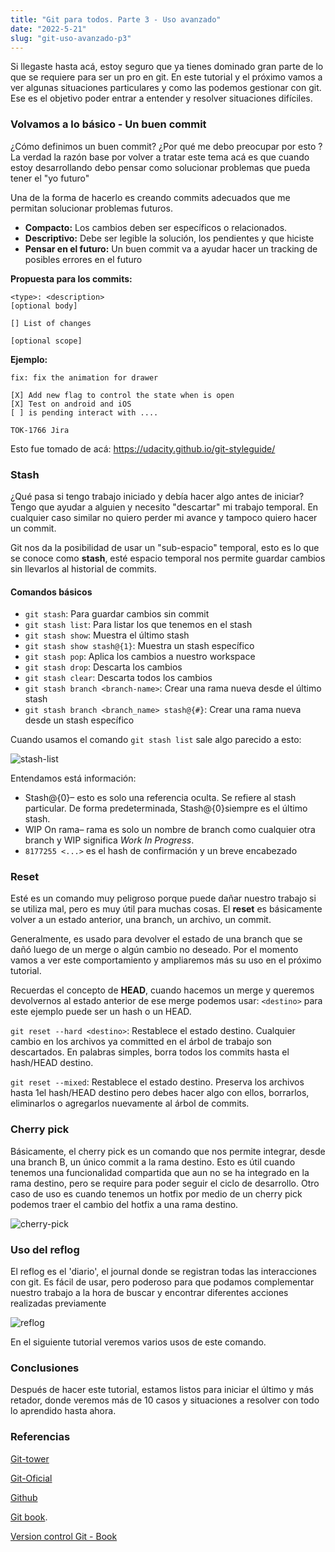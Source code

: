 ```yaml
---
title: "Git para todos. Parte 3 - Uso avanzado"
date: "2022-5-21"
slug: "git-uso-avanzado-p3"
---
```


Si llegaste hasta acá, estoy seguro que ya tienes dominado gran parte de lo que se requiere para ser un pro en git.
En este tutorial y el próximo vamos a ver algunas situaciones particulares y como las podemos gestionar con git.
Ese es el objetivo poder entrar a entender y resolver situaciones difíciles.

<TOCInline toc={props.toc} exclude="Contenido|GIT" fromHeading={3} toHeading={4} asDisclosure />

### Volvamos a lo básico - Un buen commit

¿Cómo definimos un buen commit? ¿Por qué me debo preocupar por esto ?
La verdad la razón base por volver a tratar este tema acá es que cuando estoy desarrollando debo pensar como solucionar problemas que pueda tener el "yo futuro"

Una de la forma de hacerlo es creando commits adecuados que me permitan solucionar problemas futuros.

- **Compacto:** Los cambios deben ser específicos o relacionados.
- **Descriptivo:** Debe ser legible la solución, los pendientes y que hiciste
- **Pensar en el futuro:** Un buen commit va a ayudar hacer un tracking de posibles errores en el futuro

**Propuesta para los commits:**

```
<type>: <description>
[optional body]

[] List of changes

[optional scope]
```

**Ejemplo:**

```
fix: fix the animation for drawer

[X] Add new flag to control the state when is open
[X] Test on android and iOS
[ ] is pending interact with ....

TOK-1766 Jira
```

Esto fue tomado de acá: https://udacity.github.io/git-styleguide/

### Stash

¿Qué pasa si tengo trabajo iniciado y debía hacer algo antes de iniciar?
Tengo que ayudar a alguien y necesito "descartar" mi trabajo temporal. En cualquier caso similar no quiero perder mi avance y tampoco quiero hacer un commit.

Git nos da la posibilidad de usar un "sub-espacio" temporal, esto es lo que se conoce como **stash**, esté espacio temporal nos permite guardar cambios sin llevarlos al historial de commits.

#### Comandos básicos

- `git stash`: Para guardar cambios sin commit
- `git stash list`: Para listar los que tenemos en el stash
- `git stash show`: Muestra el último stash
- `git stash show stash@{1}`: Muestra un stash específico
- `git stash pop`: Aplica los cambios a nuestro workspace
- `git stash drop`: Descarta los cambios
- `git stash clear`: Descarta todos los cambios
- `git stash branch <branch-name>`: Crear una rama nueva desde el último stash
- `git stash branch <branch_name> stash@{#}`: Crear una rama nueva desde un stash específico

Cuando usamos el comando `git stash list` sale algo parecido a esto:

![stash-list](https://i.imgur.com/7jufv66.png)

Entendamos está información:

- Stash@{0}– esto es solo una referencia oculta. Se refiere al stash particular. De forma predeterminada, Stash@{0}siempre es el último stash.
- WIP On rama– rama es solo un nombre de branch como cualquier otra branch y WIP significa _Work In Progress_.
- `8177255 <...>` es el hash de confirmación y un breve encabezado

### Reset

Esté es un comando muy peligroso porque puede dañar nuestro trabajo si se utiliza mal, pero es muy útil para muchas cosas.
El **reset** es básicamente volver a un estado anterior, una branch, un archivo, un commit.

Generalmente, es usado para devolver el estado de una branch que se dañó luego de un merge o algún cambio no deseado. Por el momento vamos a ver este comportamiento y ampliaremos más su uso en el próximo tutorial.

Recuerdas el concepto de **HEAD**, cuando hacemos un merge y queremos devolvernos al estado anterior de ese merge podemos usar:
`<destino>` para este ejemplo puede ser un hash o un HEAD.

`git reset --hard <destino>`: Restablece el estado destino. Cualquier cambio en los archivos ya committed en el árbol de trabajo son descartados. En palabras simples, borra todos los commits hasta el hash/HEAD destino.

`git reset --mixed`: Restablece el estado destino. Preserva los archivos hasta 1el hash/HEAD destino pero debes hacer algo con ellos, borrarlos, eliminarlos o agregarlos nuevamente al árbol de commits.

### Cherry pick

Básicamente, el cherry pick es un comando que nos permite integrar, desde una branch B, un único commit a la rama destino. Esto es útil cuando tenemos una funcionalidad compartida que aun no se ha integrado en la rama destino, pero se require para poder seguir el ciclo de desarrollo.
Otro caso de uso es cuando tenemos un hotfix por medio de un cherry pick podemos traer el cambio del hotfix a una rama destino.

![cherry-pick](https://i.imgur.com/3exgITA.png)

### Uso del reflog

El reflog es el 'diario', el journal donde se registran todas las interacciones con git.
Es fácil de usar, pero poderoso para que podamos complementar nuestro trabajo a la hora de buscar y encontrar diferentes acciones realizadas previamente

![reflog](https://i.imgur.com/JmsRXnn.png)

En el siguiente tutorial veremos varios usos de este comando.

### Conclusiones

Después de hacer este tutorial, estamos listos para iniciar el último y más retador, donde veremos más de 10 casos y situaciones a resolver con todo lo aprendido hasta ahora.

### Referencias

[Git-tower](https://www.git-tower.com/learn/git/ebook)

[Git-Oficial](https://git-scm.com/)

[Github](https://lab.github.com/)

[Git book](https://git-scm.com/book/es/v2).

[Version control Git - Book](https://books.google.com.co/books/about/Version_Control_with_Git.html?id=qIucp61eqAwC&redir_esc=y)

&nbsp;
&nbsp;
